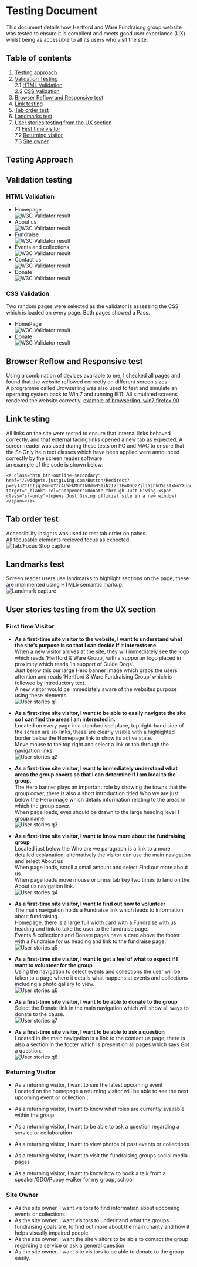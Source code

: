 # Testing Document

This document details how Hertford and Ware Fundraisng group website was tested to ensure it is complient and meets good user experiance (UX) whilst being as accessible to all its users who visit the site.

## Table of contents

1. [Testing approach](#testing-approach)  
2. [Validation Testing](#validation-testing)  
    2.1 [HTML Validation](#html-validation)  
    2.2 [CSS Validation](#css-validation)  
3. [Browser Reflow and Responsive test](#browser-reflow-and-responsive-test)  
4. [Link testing](#link-testing)  
5. [Tab order test](#tab-order-test)  
6. [Landmarks test](#landmarks-test)  
7. [User stories testing from the UX section](#user-stories-testing-from-the-ux-section)  
    7.1 [First time visitor](#first-time-visitor)  
    7.2 [Returning visitor](#returning-visitor)  
    7.3 [Site owner](#site-owner)  




## Testing Approach

## Validation testing
### HTML Validation
-  Homepage  
    ![W3C Validator result](testing-images/validation-html-homepage.png)  
-  About us  
    ![W3C Validator result](testing-images/validation-html-about.png)
-  Fundraise  
    ![W3C Validator result](testing-images/validation-html-fundraise.png)
-  Events and collections  
    ![W3C Validator result](testing-images/validation-html-events-and-collections.png)
-  Contact us  
    ![W3C Validator result](testing-images/validation-html-contact-us.png)
-  Donate  
    ![W3C Validator result](testing-images/validation-html-donate.png)
### CSS Validation
Two random pages were selected as the validator is assessing the CSS which is loaded on every page.
Both pages showed a Pass.
-  HomePage  
    ![W3C Validator result](testing-images/validation-css-homepage.png)
-  Donate  
    ![W3C Validator result](testing-images/validation-css-homepage.png)  

## Browser Reflow and Responsive test
Using a combination of devices available to me, I checked all pages and found that the website reflowed correctly on different screen sizes.  
A programme called Browserling was also used to test and simulate an operating system back to Win 7 and running IE11.
All simulated screens rendered the website correctly. [example of browserling, win7 firefox 90](https://www.browserling.com/browse/win7/firefox90/https://jhodgkins.github.io/MSP1-Fundraising-Group/index.html 
)  
## Link testing
All links on the site were tested to ensure that internal links behaved correctly, and that external facing links opened a new tab as expected.
A screen reader was used during these tests on PC and MAC to ensure that the Sr-Only help text classes which have been applied were announced correctly by the screen reader software.  
an example of the code is shown below:  
```
<a class="btn btn-outline-secondary" href="//widgets.justgiving.com/Button/Redirect?p=eyJJZCI6Ijg3MmFmYzc4LWFkMDYtNDdmMS1iNzI2LTEwODQzZjliYjhkOSIsIkNoYXJpdHlJZCI6MjI2MSwiU2l6ZSI6InMiLCJSZWZlcmVuY2UiOiIiLCJUeXBlIjoiRG9uYXRlIn0=" target="_blank" rel="noopener">Donate through Just Giving <span class="sr-only">(opens Just Giving official site in a new window)</span></a>
```
## Tab order test
Accessibility insights was used to test tab order on pahes.  
All focusable elements recieved focus as expected.  
![Tab/Focus Stop capture](testing-images/tabstop-screencapture.png)

## Landmarks test
Screen reader users use landmarks to highlight sections on the page, these are implimented using HTML5 semantic markup.  
![Landmark capture](testing-images/landmark-regions-screencapture.png)  

## User stories testing from the UX section

### First time Visitor

-  __As a first-time site visitor to the website, I want to understand what the site’s purpose is so that I can decide if it interests me__  
When a new visitor arrives at the site, they will immediately see the logo which reads ‘Hertford & Ware Group’, with a supporter logo placed in proximity which reads ‘In support of Guide Dogs’.  
Just below this our large Hero banner image which grabs the users attention and reads ‘Hertford & Ware Fundraising Group’ which is followed by introductory text.  
A new visitor would be immediately aware of the websites purpose using these elements.  
![User stories q1](testing-images/testimage-hero.png)  

-  __As a first-time site visitor, I want to be able to easily navigate the site so I can find the areas I am interested in.__  
Located on every page in a standardised place, top right-hand side of the screen are six links, these are clearly visible with a highlighted border below the Homepage link to show its active state.  
Move mouse to the top right and select a link or tab through the navigation links.  
![User stories q2](testing-images/testimage-navigation.png)  

-  __As a first-time site visitor, I want to immediately understand what areas the group covers so that I can determine if I am local to the group.__  
The Hero banner plays an important role by showing the towns that the group cover, there is also a short introduction titled Who we are just below the Hero image which details information relating to the areas in which the group cover.  
When page loads, eyes should be drawn to the large heading level 1 group name.  
![User stories q3](testing-images/testimage-hero.png)  

-  __As a first-time site visitor, I want to know more about the fundraising group__  
Located just below the Who are we paragraph is a link to a more detailed explanation, alternatively the visitor can use the main navigation and select About us  
When page loads, scroll a small amount and select Find out more about us.  
When page loads move mouse or press tab key two times to land on the About us navigation link.  
![User stories q4](testing-images/testimage-who-we-are.png)  

-  __As a first-time site visitor, I want to find out how to volunteer__  
The main navigation holds a Fundraise link which leads to information about fundraising.  
Homepage, there is a large full width card with a Fundraise with us heading and link to take the user to the fundraise page.  
Events & collections and Donate pages have a card above the footer with a Fundraise for us heading and link to the fundraise page.  
![User stories q5](testing-images/testimage-fundraise-with-us.png)  

-  __As a first-time site visitor, I want to get a feel of what to expect if I want to volunteer for the group__  
Using the navigation to select events and collections the user will be taken to a page where it details what happens at events and collections including a photo gallery to view.  
![User stories q6](testing-images/testimage-fundraise-page.png)  

-  __As a first-time site visitor, I want to be able to donate to the group__  
Select the Donate link in the main navigation which will show all ways to donate to the cause.  
![User stories q7](testing-images/testimage-donate-page.png)  
 
-  __As a first-time site visitor, I want to be able to ask a question__  
Located in the main navigation is a link to the contact us page, there is also a section in the footer which is present on all pages which says Got a question.  
![User stories q8](testing-images/testimage-got-a-question.png)  

### Returning Visitor
-  As a returning visitor, I want to see the latest upcoming event  
    Located on the homepage a returning visitor will be able to see the next upcoming event or collection.,  

-  As a returning visitor, I want to know what roles are currently available within the group
-  As a returning visitor, I want to be able to ask a question regarding a service or collaboration
-  As a returning visitor, I want to view photos of past events or collections
-  As a returning visitor, I want to visit the fundraising groups social media pages
-  As a returning visitor, I want to know how to book a talk from a speaker/GDO/Puppy walker for my group, school
### Site Owner
-  As the site owner, I want visitors to find information about upcoming events or collections
-  As the site owner, I want visitors to understand what the groups fundraising goals are, to find out more about the main charity and how it helps visually impaired people.
-  As the site owner, I want the site visitors to be able to contact the group regarding a service or ask a general question
-  As the site owner, I want site visitors to be able to donate to the group easily.

